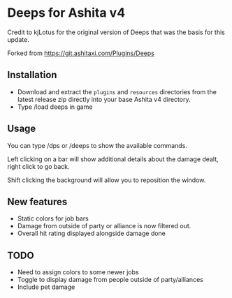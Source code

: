 # Deeps for Ashita v4
Credit to kjLotus for the original version of Deeps that was the basis for this update.

Forked from https://git.ashitaxi.com/Plugins/Deeps

## Installation
- Download and extract the ```plugins``` and ```resources``` directories from the latest release zip directly into your base Ashita v4 directory.
- Type /load deeps in game


## Usage
You can type /dps or /deeps to show the available commands. 

Left clicking on a bar will show additional details about the damage dealt, right click to go back.

Shift clicking the background will allow you to reposition the window.


## New features
- Static colors for job bars
- Damage from outside of party or alliance is now filtered out.
- Overall hit rating displayed alongside damage done


## TODO
- Need to assign colors to some newer jobs
- Toggle to display damage from people outside of party/alliances
- Include pet damage
